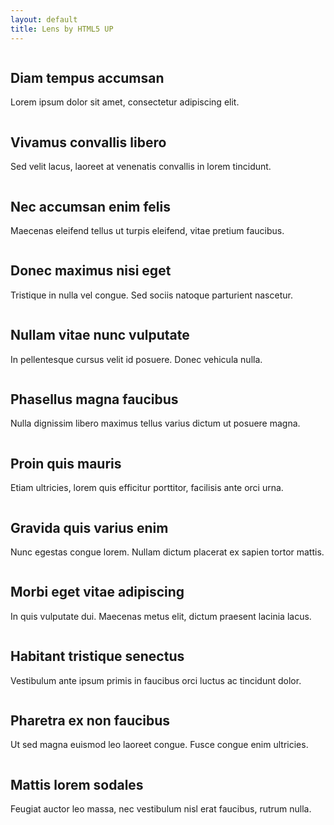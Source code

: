 ```yaml
---
layout: default
title: Lens by HTML5 UP
---
```


<!-- Thumbnail -->
<section id="thumbnails">
	<article>
		<a class="thumbnail" href="assets/images/fulls/01.jpg" data-position="left center"><img src="assets/images/thumbs/01.jpg" alt="" /></a>
		<h2>Diam tempus accumsan</h2>
		<p>Lorem ipsum dolor sit amet, consectetur adipiscing elit.</p>
	</article>
	<article>
		<a class="thumbnail" href="assets/images/fulls/02.jpg"><img src="assets/images/thumbs/02.jpg" alt="" /></a>
		<h2>Vivamus convallis libero</h2>
		<p>Sed velit lacus, laoreet at venenatis convallis in lorem tincidunt.</p>
	</article>
	<article>
		<a class="thumbnail" href="assets/images/fulls/03.jpg" data-position="top center"><img src="assets/images/thumbs/03.jpg" alt="" /></a>
		<h2>Nec accumsan enim felis</h2>
		<p>Maecenas eleifend tellus ut turpis eleifend, vitae pretium faucibus.</p>
	</article>
	<article>
		<a class="thumbnail" href="assets/images/fulls/04.jpg"><img src="assets/images/thumbs/04.jpg" alt="" /></a>
		<h2>Donec maximus nisi eget</h2>
		<p>Tristique in nulla vel congue. Sed sociis natoque parturient nascetur.</p>
	</article>
	<article>
		<a class="thumbnail" href="assets/images/fulls/05.jpg" data-position="top center"><img src="assets/images/thumbs/05.jpg" alt="" /></a>
		<h2>Nullam vitae nunc vulputate</h2>
		<p>In pellentesque cursus velit id posuere. Donec vehicula nulla.</p>
	</article>
	<article>
		<a class="thumbnail" href="assets/images/fulls/06.jpg"><img src="assets/images/thumbs/06.jpg" alt="" /></a>
		<h2>Phasellus magna faucibus</h2>
		<p>Nulla dignissim libero maximus tellus varius dictum ut posuere magna.</p>
	</article>
	<article>
		<a class="thumbnail" href="assets/images/fulls/07.jpg"><img src="assets/images/thumbs/07.jpg" alt="" /></a>
		<h2>Proin quis mauris</h2>
		<p>Etiam ultricies, lorem quis efficitur porttitor, facilisis ante orci urna.</p>
	</article>
	<article>
		<a class="thumbnail" href="assets/images/fulls/08.jpg"><img src="assets/images/thumbs/08.jpg" alt="" /></a>
		<h2>Gravida quis varius enim</h2>
		<p>Nunc egestas congue lorem. Nullam dictum placerat ex sapien tortor mattis.</p>
	</article>
	<article>
		<a class="thumbnail" href="assets/images/fulls/09.jpg"><img src="assets/images/thumbs/09.jpg" alt="" /></a>
		<h2>Morbi eget vitae adipiscing</h2>
		<p>In quis vulputate dui. Maecenas metus elit, dictum praesent lacinia lacus.</p>
	</article>
	<article>
		<a class="thumbnail" href="assets/images/fulls/10.jpg"><img src="assets/images/thumbs/10.jpg" alt="" /></a>
		<h2>Habitant tristique senectus</h2>
		<p>Vestibulum ante ipsum primis in faucibus orci luctus ac tincidunt dolor.</p>
	</article>
	<article>
		<a class="thumbnail" href="assets/images/fulls/11.jpg"><img src="assets/images/thumbs/11.jpg" alt="" /></a>
		<h2>Pharetra ex non faucibus</h2>
		<p>Ut sed magna euismod leo laoreet congue. Fusce congue enim ultricies.</p>
	</article>
	<article>
		<a class="thumbnail" href="assets/images/fulls/12.jpg"><img src="assets/images/thumbs/12.jpg" alt="" /></a>
		<h2>Mattis lorem sodales</h2>
		<p>Feugiat auctor leo massa, nec vestibulum nisl erat faucibus, rutrum nulla.</p>
	</article>
</section>
